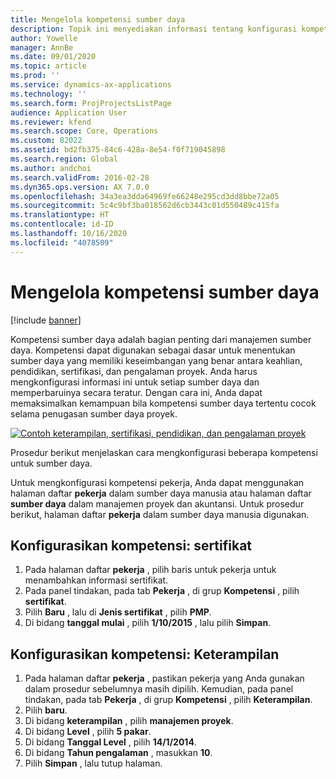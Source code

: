 ```yaml
---
title: Mengelola kompetensi sumber daya
description: Topik ini menyediakan informasi tentang konfigurasi kompetensi untuk sumber daya proyek.
author: Yowelle
manager: AnnBe
ms.date: 09/01/2020
ms.topic: article
ms.prod: ''
ms.service: dynamics-ax-applications
ms.technology: ''
ms.search.form: ProjProjectsListPage
audience: Application User
ms.reviewer: kfend
ms.search.scope: Core, Operations
ms.custom: 82022
ms.assetid: bd2fb375-84c6-428a-8e54-f0f719045898
ms.search.region: Global
ms.author: andchoi
ms.search.validFrom: 2016-02-28
ms.dyn365.ops.version: AX 7.0.0
ms.openlocfilehash: 34a3ea3dda64969fe66248e295cd3dd8bbe72a05
ms.sourcegitcommit: 5c4c9bf3ba018562d6cb3443c01d550489c415fa
ms.translationtype: HT
ms.contentlocale: id-ID
ms.lasthandoff: 10/16/2020
ms.locfileid: "4078509"
---
```

# <a name="manage-resource-competencies"></a>Mengelola kompetensi sumber daya

[!include [banner](../includes/banner.md)]

Kompetensi sumber daya adalah bagian penting dari manajemen sumber daya. Kompetensi dapat digunakan sebagai dasar untuk menentukan sumber daya yang memiliki keseimbangan yang benar antara keahlian, pendidikan, sertifikasi, dan pengalaman proyek. Anda harus mengkonfigurasi informasi ini untuk setiap sumber daya dan memperbaruinya secara teratur. Dengan cara ini, Anda dapat memaksimalkan kemampuan bila kompetensi sumber daya tertentu cocok selama penugasan sumber daya proyek.

[![Contoh keterampilan, sertifikasi, pendidikan, dan pengalaman proyek](./media/projectresourcing06-1024x383.jpg)](./media/projectresourcing06.jpg)

Prosedur berikut menjelaskan cara mengkonfigurasi beberapa kompetensi untuk sumber daya.

Untuk mengkonfigurasi kompetensi pekerja, Anda dapat menggunakan halaman daftar **pekerja** dalam sumber daya manusia atau halaman daftar **sumber daya** dalam manajemen proyek dan akuntansi. Untuk prosedur berikut, halaman daftar **pekerja** dalam sumber daya manusia digunakan.

## <a name="set-up-competencies-certificates"></a>Konfigurasikan kompetensi: sertifikat

1. Pada halaman daftar **pekerja** , pilih baris untuk pekerja untuk menambahkan informasi sertifikat.
2. Pada panel tindakan, pada tab **Pekerja** , di grup **Kompetensi** , pilih **sertifikat**.
3. Pilih **Baru** , lalu di **Jenis sertifikat** , pilih **PMP**.
4. Di bidang **tanggal mulai** , pilih **1/10/2015** , lalu pilih **Simpan**.

## <a name="set-up-competencies-skills"></a>Konfigurasikan kompetensi: Keterampilan

1. Pada halaman daftar **pekerja** , pastikan pekerja yang Anda gunakan dalam prosedur sebelumnya masih dipilih. Kemudian, pada panel tindakan, pada tab **Pekerja** , di grup **Kompetensi** , pilih **Keterampilan**.
2. Pilih **baru**.
3. Di bidang **keterampilan** , pilih **manajemen proyek**.
4. Di bidang **Level** , pilih **5 pakar**.
5. Di bidang **Tanggal Level** , pilih **14/1/2014**.
6. Di bidang **Tahun pengalaman** , masukkan **10**.
7. Pilih **Simpan** , lalu tutup halaman.
